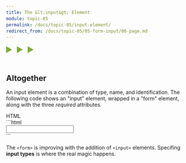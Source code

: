 ```yaml
---
title: The &lt;input&gt; Element
module: topic-05
permalink: /docs/topic-05/input-element/
redirect_from: /docs/topic-05/05-form-input/06-page.md
---
```


<img src="./../../../img/arrow-divider.svg" style="width: 75px; border: none; margin: 0px 0 20px 0" />

## Altogether

An input element is a combination of type, name, and identification. The following code shows an "input" element, wrapped in a "form" element, along with the three _required_ attributes.


<div id="code-heading">HTML</div>
```html
<form action="http://www.example.com/login.php" method="post" id="sign-in" class="basic-forms">
    <input type="text" name="username" id="username_input" />
</form>
```


The `<form>` is improving with the addition of `<input>` elements. Specifing **input types** is where the real magic happens.
